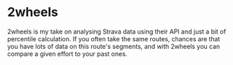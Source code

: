 # 2wheels
2wheels is my take on analysing Strava data using their API and just a bit of percentile calculation.
If you often take the same routes, chances are that you have lots of data on this route's segments, and with 2wheels you can compare a given effort to your past ones.
